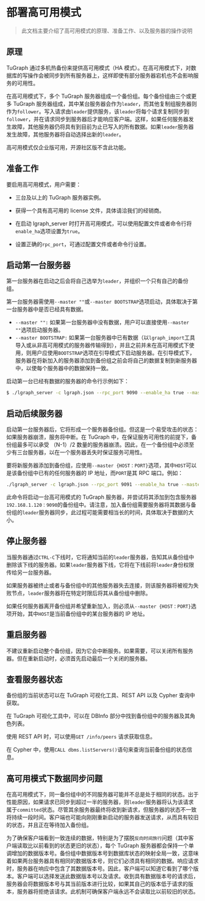 # 部署高可用模式

> 此文档主要介绍了高可用模式的原理、准备工作、以及服务器的操作说明

## 原理

TuGraph 通过多机热备份来提供高可用模式（HA 模式）。在高可用模式下，对数据库的写操作会被同步到所有服务器上，这样即使有部分服务器宕机也不会影响服务的可用性。

在高可用模式下，多个 TuGraph 服务器组成一个备份组。每个备份组由三个或更多 TuGraph 服务器组成，其中某台服务器会作为`leader`，而其他复制组服务器则作为`follower`。写入请求由`leader`提供服务，该`leader`将每个请求复制同步到`follower`，并在请求同步到服务器后才能响应客户端。这样，如果任何服务器发生故障，其他服务器仍将具有到目前为止已写入的所有数据。如果`leader`服务器发生故障，其他服务器将自动选择出新的`leader`。

高可用模式仅企业版可用，开源社区版不含此功能。

## 准备工作

要启用高可用模式，用户需要：

- 三台及以上的 TuGraph 服务器实例。

- 获得一个具有高可用的 license 文件，具体请洽我们的经销商。
- 在启动 lgraph_server 时打开高可用模式，可以使用配置文件或者命令行将`enable_ha`选项设置为`true`。
- 设置正确的`rpc_port`，可通过配置文件或者命令行设置。

## 启动第一台服务器

第一台服务器在启动之后会将自己选举为`leader`，并组织一个只有自己的备份组。

第一台服务器需使用`--master ""`或`--master BOOTSTRAP`选项启动，具体取决于第一台服务器中是否已经具有数据。

- `--master "":` 如果第一台服务器中没有数据，用户可以直接使用`--master ""`选项启动服务器。
- `--master BOOTSTRAP:` 如果第一台服务器中已有数据（以`lgraph_import`工具导入或从非高可用模式的服务器传输得到），并且之前并未在高可用模式下使用，则用户应使用`BOOTSTRAP`选项在引导模式下启动服务器。在引导模式下，服务器在将新加入的服务器添加到备份组之前会将自己的数据复制到新服务器中，以使每个服务器中的数据保持一致。

启动第一台已经有数据的服务器的命令行示例如下：

```bash
$ ./lgraph_server -c lgraph.json --rpc_port 9090 --enable_ha true --master BOOTSTRAP
```

## 启动后续服务器

启动第一台服务器后，它将形成一个服务器备份组。但这是一个易受攻击的状态：如果服务器崩溃，服务将中断。在 TuGraph 中，在保证服务可用性的前提下，备份组最多可以承受 （N-1）/2 数量的服务器崩溃。因此，在一个备份组中必须至少有三台服务器，以在一个服务器丢失时保证服务可用性。

要将新服务器添加到备份组，应使用`--master {HOST：PORT}`选项，其中`HOST`可以是该备份组中已有的任何服务器的 IP 地址，而`PORT`是其 RPC 端口。例如：

```bash
./lgraph_server -c lgraph.json --rpc_port 9091 --enable_ha true --master 192.168.1.120:9090
```

此命令将启动一台高可用模式的 TuGraph 服务器，并尝试将其添加到包含服务器`192.168.1.120：9090`的备份组中。请注意，加入备份组需要服务器将其数据与备份组的`leader`服务器同步，此过程可能需要相当长的时间，具体取决于数据的大小。

## 停止服务器

当服务器通过`CTRL-C`下线时，它将通知当前的`leader`服务器，告知其从备份组中删除该下线的服务器。如果`leader`服务器下线，它将在下线前将`leader`身份权限传给另一台服务器。

如果服务器被终止或者与备份组中的其他服务器失去连接，则该服务器将被视为失败节点，`leader`服务器将在特定时限后将其从备份组中删除。

如果任何服务器离开备份组并希望重新加入，则必须从`--master {HOST：PORT}`选项开始，其中`HOST`是当前备份组中的某台服务器的 IP 地址。

## 重启服务器

不建议重新启动整个备份组，因为它会中断服务。如果需要，可以关闭所有服务器。但在重新启动时，必须首先启动最后一个关闭的服务器。

## 查看服务器状态

备份组的当前状态可以在 TuGraph 可视化工具、REST API 以及 Cypher 查询中获取。

在 TuGraph 可视化工具中，可以在 DBInfo 部分中找到备份组中的服务器及其角色列表。

使用 REST API 时，可以使用`GET /info/peers` 请求获取信息。

在 Cypher 中，使用`CALL dbms.listServers()`语句来查询当前备份组的状态信息。

## 高可用模式下数据同步问题

在高可用模式下，同一备份组中的不同服务器可能并不总是处于相同的状态。出于性能原因，如果请求已同步到超过一半的服务器，则`leader`服务器将认为该请求属于`committed`状态。尽管其余服务器最终将收到新请求，但服务器的状态不一致将持续一段时间。客户端也可能向刚刚重新启动的服务器发送请求，从而具有较旧的状态，并且正在等待加入备份组。

为了确保客户端看到一致连续的数据，特别是为了摆脱`反向时间旅行`问题（其中客户端读取比以前看到的状态更旧的状态），每个 TuGraph 服务器都会保持一个单调增加的数据版本号。备份组中数据版本号到数据库状态的映射全局一致，这意味着如果两台服务器具有相同的数据版本号，则它们必须具有相同的数据。响应请求时，服务器在响应中包含了其数据版本号。因此，客户端可以知道它看到了哪个版本。客户端可以选择发送此数据版本号以及请求。收到具有数据版本号的请求后，服务器会将数据版本号与其当前版本进行比较，如果其自己的版本低于请求的版本，服务器将拒绝该请求。此机制可确保客户端永远不会读取比以前较旧的状态。
